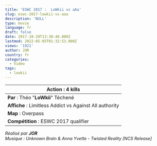 ```yaml
---
title: 'ESWC 2017 :  LoWkii vs aAa'
slug: eswc-2017-lowkii-vs-aaa
description: 'NULL'
type: movie
language: fr
draft: false
date: 2017-10-20T13:30:48.000Z
lastmod: 2022-05-05T01:32:53.000Z
views: '1921'
author: JOR
country: fr
categories:
  - Vidéo
tags:
  - lowkii
---
```

| **Action** : 4 kills                                    |
| ------------------------------------------------------- |
| **Par** : Théo "**LoWkii**" Téchené                     |
| **Affiche** : Limitless Addict vs Against All authority |
| **Map** : Overpass                                      |
| **Compétition** : ESWC 2017 qualifier                   |

_Réalisé par **JOR**_  
_Musique : Unknown Brain & Anna Yvette - Twisted Reality \[NCS Release\]_
